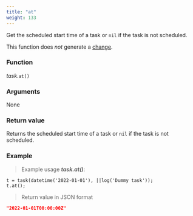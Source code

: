 ```yaml
---
title: "at"
weight: 133
---
```


Get the scheduled start time of a task or `nil` if the task is not scheduled.

This function does *not* generate a [change](../../../overview/changes).

### Function

*task*.`at()`

### Arguments

None

### Return value

Returns the scheduled start time of a task or `nil` if the task is not scheduled.

### Example

> Example usage ***task.at()***:

```thingsdb,json_response
t = task(datetime('2022-01-01'), ||log('Dummy task'));
t.at();
```

> Return value in JSON format

```json
"2022-01-01T00:00:00Z"
```
